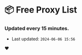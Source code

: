 # :package: Free Proxy List
### Updated every 15 minutes.

- Last updated: `2024-06-06 15:56`

:heart:
